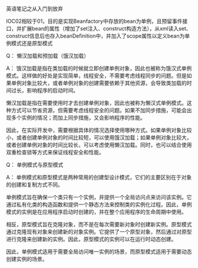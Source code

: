 英语笔记之从入门到放弃

IOC02相较于01，目的是实现Beanfactory中存放的bean为单例，且预留事件接口，并扩展bean的属性（增加了set注入、construct构造方法），从xml读入set、construct信息后也存入beanDefinition中，并加入了scope属性以定义bean为单例模式还是原型模式



Q：	懒汉加载和预加载（饿汉加载）

A：	饿汉加载是指在类加载的时候就立即创建单例对象，因此也被称为饿汉式单例模式。这样做的好处是实现简单，线程安全，不需要考虑线程同步的问题。但是如果单例对象比较大，或者单例对象的创建需要依赖于其他资源，会导致类加载的时间过长，影响程序的启动时间。

懒汉加载是指在需要使用时才去创建单例对象，因此也被称为懒汉式单例模式。这种方式可以节省资源，但需要考虑线程安全的问题。如果不加同步措施，可能会出现多个实例的情况；而加上同步措施，又会影响程序的性能。

因此，在实际开发中，需要根据具体的情况选择使用哪种方式。如果单例对象比较小，或者创建单例对象的时间比较短，可以使用饿汉加载；如果单例对象比较大，或者创建单例对象的时间比较长，可以考虑使用懒汉加载。同时，也可以结合使用双重检查锁等方式来保证线程安全和性能。



Q：	单例模式与原型模式

A：	单例模式和原型模式是两种常用的创建型设计模式，它们的主要区别在于对象的创建和复制方式不同。

单例模式旨在确保一个类只有一个实例，并提供一个全局访问点来访问该实例。它通过私有化类的构造函数和提供一个静态方法来控制类的实例化过程。因此，单例模式的实例是在应用程序启动时创建的，并在整个应用程序的生命周期中使用。

相反，原型模式旨在克隆对象，而不是在每次需要新对象时创建新实例。原型模式通过克隆现有对象来创建新的对象实例。它提供了一个原型对象，然后通过对原型进行克隆来创建新的实例。因此，原型模式的实例可以在运行时动态创建。

因此，单例模式适用于需要全局访问唯一实例的场景，而原型模式适用于需要动态创建实例的场景。